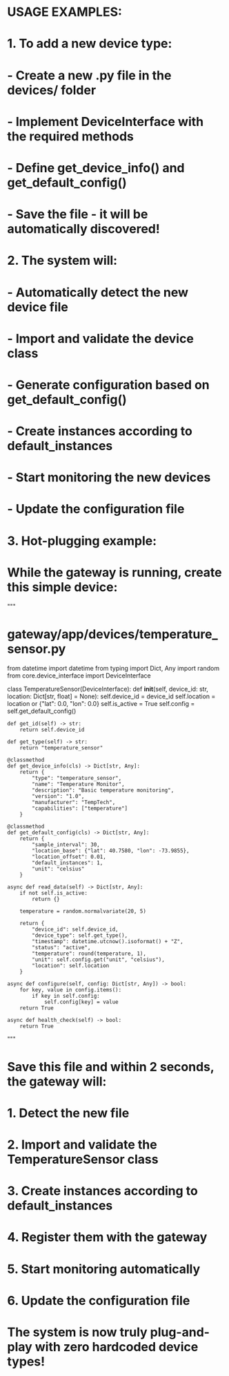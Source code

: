 

# USAGE EXAMPLES:

# 1. To add a new device type:
#    - Create a new .py file in the devices/ folder
#    - Implement DeviceInterface with the required methods
#    - Define get_device_info() and get_default_config()
#    - Save the file - it will be automatically discovered!

# 2. The system will:
#    - Automatically detect the new device file
#    - Import and validate the device class
#    - Generate configuration based on get_default_config()
#    - Create instances according to default_instances
#    - Start monitoring the new devices
#    - Update the configuration file

# 3. Hot-plugging example:
#    While the gateway is running, create this simple device:

"""
# gateway/app/devices/temperature_sensor.py

from datetime import datetime
from typing import Dict, Any
import random
from core.device_interface import DeviceInterface

class TemperatureSensor(DeviceInterface):
    def __init__(self, device_id: str, location: Dict[str, float] = None):
        self.device_id = device_id
        self.location = location or {"lat": 0.0, "lon": 0.0}
        self.is_active = True
        self.config = self.get_default_config()
    
    def get_id(self) -> str:
        return self.device_id
    
    def get_type(self) -> str:
        return "temperature_sensor"
    
    @classmethod
    def get_device_info(cls) -> Dict[str, Any]:
        return {
            "type": "temperature_sensor",
            "name": "Temperature Monitor",
            "description": "Basic temperature monitoring",
            "version": "1.0",
            "manufacturer": "TempTech",
            "capabilities": ["temperature"]
        }
    
    @classmethod
    def get_default_config(cls) -> Dict[str, Any]:
        return {
            "sample_interval": 30,
            "location_base": {"lat": 40.7580, "lon": -73.9855},
            "location_offset": 0.01,
            "default_instances": 1,
            "unit": "celsius"
        }
    
    async def read_data(self) -> Dict[str, Any]:
        if not self.is_active:
            return {}
        
        temperature = random.normalvariate(20, 5)
        
        return {
            "device_id": self.device_id,
            "device_type": self.get_type(),
            "timestamp": datetime.utcnow().isoformat() + "Z",
            "status": "active",
            "temperature": round(temperature, 1),
            "unit": self.config.get("unit", "celsius"),
            "location": self.location
        }
    
    async def configure(self, config: Dict[str, Any]) -> bool:
        for key, value in config.items():
            if key in self.config:
                self.config[key] = value
        return True
    
    async def health_check(self) -> bool:
        return True
"""

# Save this file and within 2 seconds, the gateway will:
# 1. Detect the new file
# 2. Import and validate the TemperatureSensor class
# 3. Create instances according to default_instances
# 4. Register them with the gateway
# 5. Start monitoring automatically
# 6. Update the configuration file

# The system is now truly plug-and-play with zero hardcoded device types!